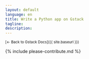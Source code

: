 ```yaml
---
layout: default
language: en
title: Write a Python app on Gstack
tagline:
description:
---
```

<small>[← Back to Gstack Docs]({{ site.baseurl }})</small>

{% include please-contribute.md %}
